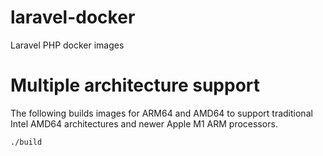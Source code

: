 # laravel-docker

Laravel PHP docker images

# Multiple architecture support

The following builds images for ARM64 and AMD64 to support traditional Intel AMD64 architectures and newer Apple M1 ARM processors.

```bash
./build
```
